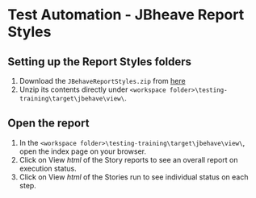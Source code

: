 # Test Automation - JBheave Report Styles

## Setting up the Report Styles folders
1.	Download the `JBehaveReportStyles.zip` from [here][JBehaveReportStyles.zip]
2.	Unzip its contents directly under `<workspace folder>\testing-training\target\jbehave\view\`.

## Open the report
1.	In the `<workspace folder>\testing-training\target\jbehave\view\`, open the index page on your browser.
2.	Click on View *html* of the Story reports to see an overall report on execution status.
3.	Click on View *html* of the Stories run to see individual status on each step.


[JBehaveReportStyles.zip]: ../master/report-files/JBehaveReportStyles.zip?raw=true
